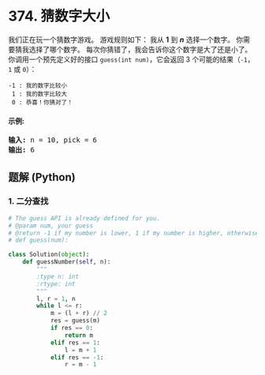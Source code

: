 # 374. 猜数字大小
我们正在玩一个猜数字游戏。 游戏规则如下：
我从 **1** 到 ***n*** 选择一个数字。 你需要猜我选择了哪个数字。
每次你猜错了，我会告诉你这个数字是大了还是小了。
你调用一个预先定义好的接口 ```guess(int num)```，它会返回 3 个可能的结果（```-1```，```1``` 或 ```0```）：
```
-1 : 我的数字比较小
 1 : 我的数字比较大
 0 : 恭喜！你猜对了！
```

#### 示例:
<pre>
<strong>输入:</strong> n = 10, pick = 6
<strong>输出:</strong> 6
</pre>

## 题解 (Python)

### 1. 二分查找
```Python
# The guess API is already defined for you.
# @param num, your guess
# @return -1 if my number is lower, 1 if my number is higher, otherwise return 0
# def guess(num):

class Solution(object):
    def guessNumber(self, n):
        """
        :type n: int
        :rtype: int
        """
        l, r = 1, n
        while l <= r:
            m = (l + r) // 2
            res = guess(m)
            if res == 0:
                return m
            elif res == 1:
                l = m + 1
            elif res == -1:
                r = m - 1
```

